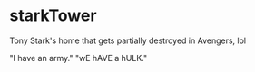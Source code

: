 # starkTower
Tony Stark's home that gets partially destroyed in Avengers, lol

"I have an army."
"wE hAVE a hULK."
